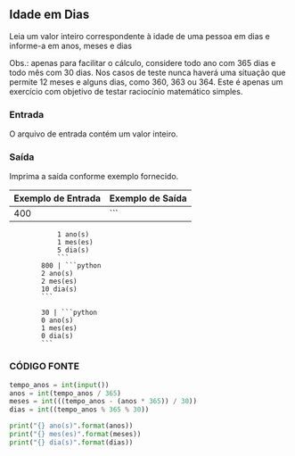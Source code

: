 ## Idade em Dias

Leia um valor inteiro correspondente à idade de uma pessoa em dias e informe-a em anos, meses e dias

Obs.: apenas para facilitar o cálculo, considere todo ano com 365 dias e todo mês com 30 dias. Nos casos de teste nunca haverá uma situação que permite 12 meses e alguns dias, como 360, 363 ou 364. Este é apenas um exercício com objetivo de testar raciocínio matemático simples.

### Entrada
O arquivo de entrada contém um valor inteiro.

### Saída
Imprima a saída conforme exemplo fornecido.

Exemplo de Entrada | Exemplo de Saída
------------------ | ----------------
            400    |```
                1 ano(s)
                1 mes(es)
                5 dia(s)
                ```
            800 | ```python
            2 ano(s)
            2 mes(es)
            10 dia(s)
            ```

            30 | ```python
            0 ano(s)
            1 mes(es)
            0 dia(s)
            ```
### CÓDIGO FONTE
```python
tempo_anos = int(input())
anos = int(tempo_anos / 365)
meses = int(((tempo_anos - (anos * 365)) / 30))
dias = int((tempo_anos % 365 % 30))

print("{} ano(s)".format(anos))
print("{} mes(es)".format(meses))
print("{} dia(s)".format(dias))
```